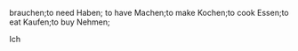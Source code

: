 brauchen;to need
Haben; to have
Machen;to make
Kochen;to cook
Essen;to eat
Kaufen;to buy
Nehmen;


Ich